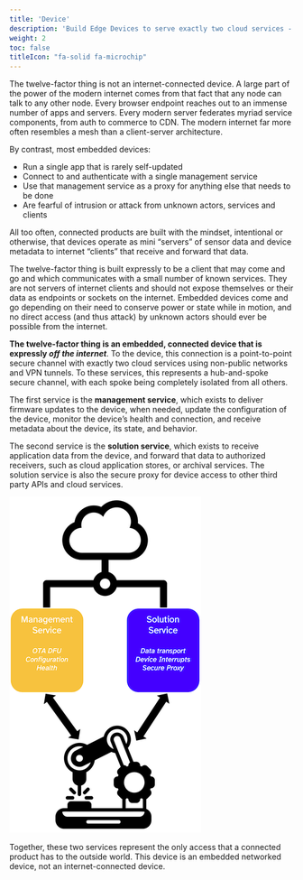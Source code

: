 ```yaml
---
title: 'Device'
description: 'Build Edge Devices to serve exactly two cloud services - a Management Service and a Solution Service - not to be general internet clients or servers for cloud-based apps.'
weight: 2
toc: false
titleIcon: "fa-solid fa-microchip"
---
```


The twelve-factor thing is not an internet-connected device. A large part of the power of the modern internet comes from that fact that any node can talk to any other node. Every browser endpoint reaches out to an immense number of apps and servers. Every modern server federates myriad service components, from auth to commerce to CDN. The modern internet far more often resembles a mesh than a client-server architecture.

By contrast, most embedded devices:

- Run a single app that is rarely self-updated
- Connect to and authenticate with a single management service
- Use that management service as a proxy for anything else that needs to be done
- Are fearful of intrusion or attack from unknown actors, services and clients

All too often, connected products are built with the mindset, intentional or otherwise, that devices operate as mini “servers” of sensor data and device metadata to internet “clients” that receive and forward that data.

The twelve-factor thing is built expressly to be a client that may come and go and which communicates with a small number of known services. They are not servers of internet clients and should not expose themselves or their data as endpoints or sockets on the internet. Embedded devices come and go depending on their need to conserve power or state while in motion, and no direct access (and thus attack) by unknown actors should ever be possible from the internet.

**The twelve-factor thing is an embedded, connected device that is expressly *off the internet***. To the device, this connection is a point-to-point secure channel with exactly two cloud services using non-public networks and VPN tunnels. To these services, this represents a hub-and-spoke secure channel, with each spoke being completely isolated from all others.

The first service is the **management service**, which exists to deliver firmware updates to the device, when needed, update the configuration of the device, monitor the device’s health and connection, and receive metadata about the device, its state, and behavior.

The second service is the **solution service**, which exists to receive application data from the device, and forward that data to authorized receivers, such as cloud application stores, or archival services. The solution service is also the secure proxy for device access to other third party APIs and cloud services.

![An image of a twelve-factor thing communicating through management and solution services](/images/device.png)

Together, these two services represent the only access that a connected product has to the outside world. This device is an embedded networked device, not an internet-connected device.
